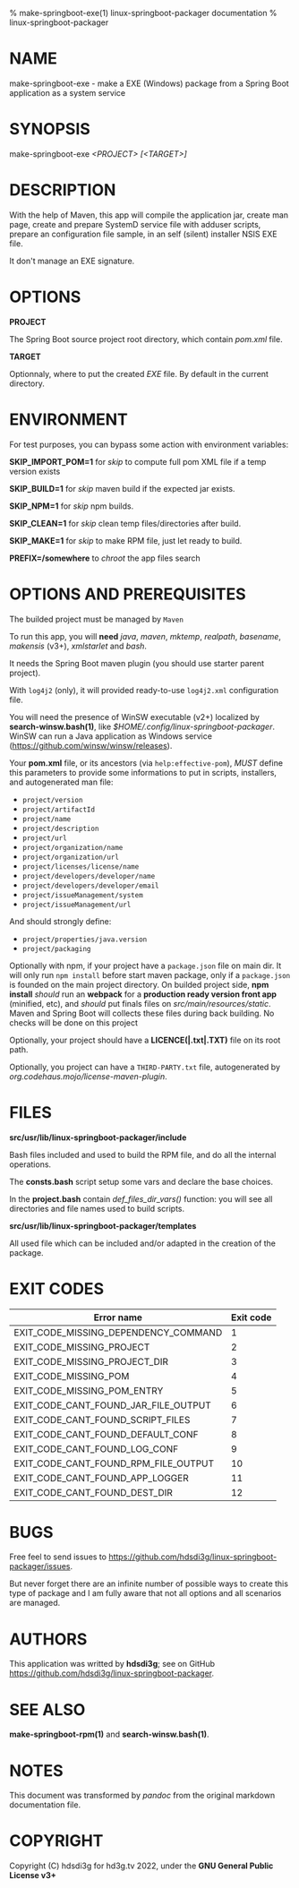 % make-springboot-exe(1) linux-springboot-packager documentation
% linux-springboot-packager

# NAME
make-springboot-exe - make a EXE (Windows) package from a Spring Boot application as a system service

# SYNOPSIS
make-springboot-exe *&lt;PROJECT&gt;* *[&lt;TARGET&gt;]*

# DESCRIPTION
With the help of Maven, this app will compile the application jar, create man page, create and prepare SystemD service file with adduser scripts, prepare an configuration file sample, in an self (silent) installer NSIS EXE file.

It don't manage an EXE signature.

# OPTIONS
**PROJECT**

The Spring Boot source project root directory, which contain *pom.xml* file.

**TARGET**

Optionnaly, where to put the created *EXE* file. By default in the current directory.

# ENVIRONMENT
For test purposes, you can bypass some action with environment variables:

**SKIP_IMPORT_POM=1** for *skip* to compute full pom XML file if a temp version exists

**SKIP_BUILD=1** for *skip* maven build if the expected jar exists.

**SKIP_NPM=1** for *skip* npm builds.

**SKIP_CLEAN=1** for *skip* clean temp files/directories after build.

**SKIP_MAKE=1** for *skip* to make RPM file, just let ready to build.

**PREFIX=/somewhere** to *chroot* the app files search

# OPTIONS AND PREREQUISITES
The builded project must be managed by `Maven`

To run this app, you will **need** *java*, *maven*, *mktemp*, *realpath*, *basename*, *makensis* (v3+), *xmlstarlet* and *bash*.



It needs the Spring Boot maven plugin (you should use starter parent project).

With `log4j2` (only), it will provided ready-to-use `log4j2.xml` configuration file.

You will need the presence of WinSW executable (v2+) localized by **search-winsw.bash(1)**, like *$HOME/.config/linux-springboot-packager*. WinSW can run a Java application as Windows service (https://github.com/winsw/winsw/releases).

Your **pom.xml** file, or its ancestors (via `help:effective-pom`), *MUST* define this parameters to provide some informations to put in scripts, installers, and autogenerated man file:

 - `project/version`
 - `project/artifactId`
 - `project/name`
 - `project/description`
 - `project/url`
 - `project/organization/name`
 - `project/organization/url`
 - `project/licenses/license/name`
 - `project/developers/developer/name`
 - `project/developers/developer/email`
 - `project/issueManagement/system`
 - `project/issueManagement/url`

And should strongly define:

 - `project/properties/java.version`
 - `project/packaging`

Optionally with npm, if your project have a `package.json` file on main dir. It will only run `npm install` before start maven package, only if a `package.json` is founded on the main project directory. On builded project side, **npm install** *should* run an **webpack** for a **production ready version front app** (minified, etc), and *should* put finals files on *src/main/resources/static*. Maven and Spring Boot will collects these files during back building. No checks will be done on this project

Optionally, your project should have a **LICENCE(|.txt|.TXT)** file on its root path.

Optionally, you project can have a `THIRD-PARTY.txt` file, autogenerated by *org.codehaus.mojo/license-maven-plugin*.

# FILES
**src/usr/lib/linux-springboot-packager/include**

Bash files included and used to build the RPM file, and do all the internal operations.

The **consts.bash** script setup some vars and declare the base choices.

In the **project.bash** contain *def_files_dir_vars()* function: you will see all directories and file names used to build scripts.

**src/usr/lib/linux-springboot-packager/templates**

All used file which can be included and/or adapted in the creation of the package.

# EXIT CODES
| Error name                                 | Exit code |
| ------------------------------------------ | --------- |
| EXIT_CODE_MISSING_DEPENDENCY_COMMAND       | 1         |
| EXIT_CODE_MISSING_PROJECT                  | 2         |
| EXIT_CODE_MISSING_PROJECT_DIR              | 3         |
| EXIT_CODE_MISSING_POM                      | 4         |
| EXIT_CODE_MISSING_POM_ENTRY                | 5         |
| EXIT_CODE_CANT_FOUND_JAR_FILE_OUTPUT       | 6         |
| EXIT_CODE_CANT_FOUND_SCRIPT_FILES          | 7         |
| EXIT_CODE_CANT_FOUND_DEFAULT_CONF          | 8         |
| EXIT_CODE_CANT_FOUND_LOG_CONF              | 9         |
| EXIT_CODE_CANT_FOUND_RPM_FILE_OUTPUT       | 10        |
| EXIT_CODE_CANT_FOUND_APP_LOGGER            | 11        |
| EXIT_CODE_CANT_FOUND_DEST_DIR              | 12        |

# BUGS
Free feel to send issues to https://github.com/hdsdi3g/linux-springboot-packager/issues.

But never forget there are an infinite number of possible ways to create this type of package and I am fully aware that not all options and all scenarios are managed.

# AUTHORS
This application was writted by **hdsdi3g**; see on GitHub https://github.com/hdsdi3g/linux-springboot-packager.

# SEE ALSO
**make-springboot-rpm(1)** and **search-winsw.bash(1)**.

# NOTES
This document was transformed by *pandoc* from the original markdown documentation file.

# COPYRIGHT
Copyright (C) hdsdi3g for hd3g.tv 2022, under the **GNU General Public License v3+**

